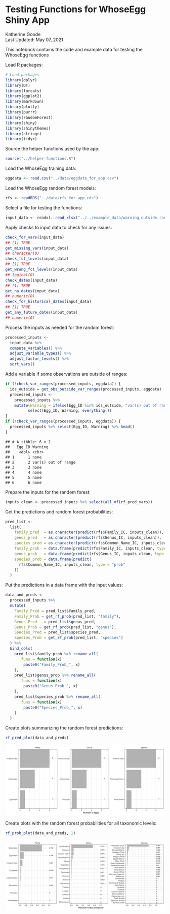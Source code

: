 Testing Functions for WhoseEgg Shiny App
================
Katherine Goode <br>
Last Updated: May 07, 2021

This notebook contains the code and example data for testing the
WhoseEgg functions

Load R packages:

``` r
# Load packages
library(dplyr)
library(DT)
library(forcats)
library(ggplot2)
library(markdown)
library(plotly)
library(purrr)
library(randomForest)
library(shiny)
library(shinythemes)
library(stringr)
library(tidyr)
```

Source the helper functions used by the app:

``` r
source("../helper-functions.R")
```

Load the WhoseEgg training data:

``` r
eggdata <- read.csv("../data/eggdata_for_app.csv")
```

Load the WhoseEgg random forest models:

``` r
rfs <- readRDS("../data/rfs_for_app.rds")
```

Select a file for testing the functions:

``` r
input_data <- readxl::read_xlsx("../../example_data/warning_outside_ranges.xlsx")
```

Apply checks to input data to check for any issues:

``` r
check_for_vars(input_data)
## [1] TRUE
get_missing_vars(input_data)
## character(0)
check_fct_levels(input_data)
## [1] TRUE
get_wrong_fct_levels(input_data)
## logical(0)
check_dates(input_data)
## [1] TRUE
get_na_dates(input_data)
## numeric(0)
check_for_historical_dates(input_data)
## [1] TRUE
get_any_future_dates(input_data)
## numeric(0)
```

Process the inputs as needed for the random forest:

``` r
processed_inputs <-
  input_data %>%
  compute_variables() %>%
  adjust_variable_types() %>%
  adjust_factor_levels() %>%
  sort_vars()
```

Add a variable if some observations are outside of ranges:

``` r
if (!check_var_ranges(processed_inputs, eggdata)) {
  ids_outside = get_obs_outside_var_ranges(processed_inputs, eggdata)
  processed_inputs <- 
    processed_inputs %>%
    mutate(Warning = ifelse(Egg_ID %in% ids_outside, "var(s) out of range", "none")) %>%
          select(Egg_ID, Warning, everything())
}
if (!check_var_ranges(processed_inputs, eggdata)) {
  processed_inputs %>% select(Egg_ID, Warning) %>% head()
}
```

    ## # A tibble: 6 x 2
    ##   Egg_ID Warning            
    ##    <dbl> <chr>              
    ## 1      1 none               
    ## 2      2 var(s) out of range
    ## 3      3 none               
    ## 4      4 none               
    ## 5      5 none               
    ## 6      6 none

Prepare the inputs for the random forest:

``` r
inputs_clean <- processed_inputs %>% select(all_of(rf_pred_vars))
```

Get the predictions and random forest probabilities:

``` r
pred_list <-
  list(
    family_pred  = as.character(predict(rfs$Family_IC, inputs_clean)),
    genus_pred   = as.character(predict(rfs$Genus_IC, inputs_clean)),
    species_pred = as.character(predict(rfs$Common_Name_IC, inputs_clean)),
    family_prob  = data.frame(predict(rfs$Family_IC, inputs_clean, type = "prob")),
    genus_prob   = data.frame(predict(rfs$Genus_IC, inputs_clean, type = "prob")),
    species_prob = data.frame(predict(
      rfs$Common_Name_IC, inputs_clean, type = "prob"
    ))
  )
```

Put the predictions in a data frame with the input values:

``` r
data_and_preds <-
  processed_inputs %>%
  mutate(
    Family_Pred = pred_list$family_pred,
    Family_Prob = get_rf_prob(pred_list, "family"),
    Genus_Pred   = pred_list$genus_pred,
    Genus_Prob = get_rf_prob(pred_list, "genus"),
    Species_Pred = pred_list$species_pred,
    Species_Prob = get_rf_prob(pred_list, "species")
  ) %>%
  bind_cols(
    pred_list$family_prob %>% rename_all(
      .funs = function(x)
        paste0("Family_Prob_", x)
    ),
    pred_list$genus_prob %>% rename_all(
      .funs = function(x)
        paste0("Genus_Prob_", x)
    ),
    pred_list$species_prob %>% rename_all(
      .funs = function(x)
        paste0("Species_Prob_", x)
    )
  )
```

Create plots summarizing the random forest predictions:

``` r
rf_pred_plot(data_and_preds)
```

![](99-testing-app-functions_files/figure-gfm/unnamed-chunk-12-1.png)<!-- -->

Create plots with the random forest probabilities for all taxonomic
levels:

``` r
rf_prob_plot(data_and_preds, 1)
```

![](99-testing-app-functions_files/figure-gfm/unnamed-chunk-13-1.png)<!-- -->
